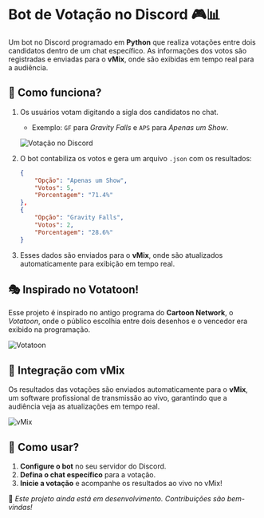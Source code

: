 # Bot de Votação no Discord 🎮📊

Um bot no Discord programado em **Python** que realiza votações entre dois candidatos dentro de um chat específico. As informações dos votos são registradas e enviadas para o **vMix**, onde são exibidas em tempo real para a audiência.

## 📌 Como funciona?
1. Os usuários votam digitando a sigla dos candidatos no chat. 
   - Exemplo: `GF` para *Gravity Falls* e `APS` para *Apenas um Show*.

   ![Votação no Discord](https://media.giphy.com/media/xT9IgG50Fb7Mi0prBC/giphy.gif)

2. O bot contabiliza os votos e gera um arquivo `.json` com os resultados:
   ```json
   {
       "Opção": "Apenas um Show",
       "Votos": 5,
       "Porcentagem": "71.4%"
   },
   {
       "Opção": "Gravity Falls",
       "Votos": 2,
       "Porcentagem": "28.6%"
   }
   ```
3. Esses dados são enviados para o **vMix**, onde são atualizados automaticamente para exibição em tempo real.

## 🎭 Inspirado no Votatoon!
Esse projeto é inspirado no antigo programa do **Cartoon Network**, o *Votatoon*, onde o público escolhia entre dois desenhos e o vencedor era exibido na programação. 

![Votatoon](https://media.giphy.com/media/3o7TKzZScjoc5ECbGg/giphy.gif)

## 🎥 Integração com vMix
Os resultados das votações são enviados automaticamente para o **vMix**, um software profissional de transmissão ao vivo, garantindo que a audiência veja as atualizações em tempo real. 

![vMix](https://upload.wikimedia.org/wikipedia/en/2/2b/VMix_logo.png)

## 🚀 Como usar?
1. **Configure o bot** no seu servidor do Discord.
2. **Defina o chat específico** para a votação.
3. **Inicie a votação** e acompanhe os resultados ao vivo no vMix!

🔧 *Este projeto ainda está em desenvolvimento. Contribuições são bem-vindas!*
